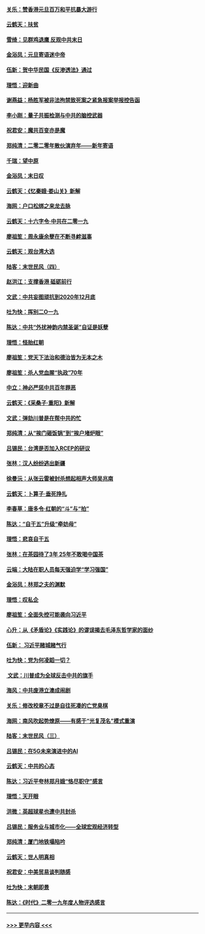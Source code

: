 #### [关乐：赞香港元旦百万和平抗暴大游行](../pages/nsc993/n11764382.md?t=01031122) 
#### [云鹤天：扶贫](../pages/nsc993/n11764245.md?t=01031122) 
#### [雪绮：见群鸡退鹰  反观中共末日](../pages/nsc993/n11762112.md?t=01031122) 
#### [金浴凤：元旦寄语迷中帝](../pages/nsc993/n11761788.md?t=01031122) 
#### [伍新：贺中华民国《反渗透法》通过](../pages/nsc993/n11761994.md?t=01031122) 
#### [理悟：迎新曲](../pages/nsc993/n11761152.md?t=01031122) 
#### [谢燕益：杨胜军被非法拘禁致死案之紧急报案举报控告函](../pages/nsc993/n11756134.md?t=01031122) 
#### [李小刚：量子共振检测与中共的脑控武器](../pages/nsc993/n11754518.md?t=01031122) 
#### [祝君安：魔共百变亦是魔](../pages/nsc993/n11754469.md?t=01031122) 
#### [郑纯清：二零二零年散伙演弃年——新年寄语](../pages/nsc993/n11754195.md?t=01031122) 
#### [千瑞：望中原](../pages/nsc993/n11754159.md?t=01031122) 
#### [金浴凤：末日叹](../pages/nsc993/n11752359.md?t=01031122) 
#### [云鹤天：《忆秦娥‧娄山关》新解](../pages/nsc993/n11752348.md?t=01031122) 
#### [海网：户口松绑之来龙去脉](../pages/nsc993/n11752328.md?t=01031122) 
#### [云鹤天：十六字令‧中共在二零一九](../pages/nsc993/n11752305.md?t=01031122) 
#### [廖祖笙：周永康余孽在不断寻衅滋事](../pages/nsc993/n11751013.md?t=01031122) 
#### [云鹤天：观台湾大选](../pages/nsc993/n11751007.md?t=01031122) 
#### [陆客：末世民风（四）](../pages/nsc993/n11749203.md?t=01031122) 
#### [赵洪江：支撑香港 砥砺前行](../pages/nsc993/n11748482.md?t=01031122) 
#### [文武：中共妄图顽抗到2020年12月底](../pages/nsc993/n11748446.md?t=01031122) 
#### [吐为快：挥别二O一九](../pages/nsc993/n11748411.md?t=01031122) 
#### [陈达：中共“外扰神韵内禁圣诞”自证是妖孽](../pages/nsc993/n11748226.md?t=01031122) 
#### [理悟：怪胎红朝](../pages/nsc993/n11748206.md?t=01031122) 
#### [廖祖笙：党天下法治和德治皆为无本之木](../pages/nsc993/n11748135.md?t=01031122) 
#### [廖祖笙：杀人党血腥“执政”70年](../pages/nsc993/n11745144.md?t=01031122) 
#### [中立：神必严惩中共百年罪恶](../pages/nsc993/n11744970.md?t=01031122) 
#### [云鹤天：《采桑子‧重阳》新解](../pages/nsc993/n11744948.md?t=01031122) 
#### [文武：弹劾川普是在帮中共的忙](../pages/nsc993/n11744758.md?t=01031122) 
#### [郑纯清：从“挨门砸饭锅”到“挨户堵炉眼”](../pages/nsc993/n11744745.md?t=01031122) 
#### [吕锡民：台湾是否加入RCEP的研议](../pages/nsc993/n11744701.md?t=01031122) 
#### [张林：汉人纷纷逃出新疆](../pages/nsc993/n11743530.md?t=01031122) 
#### [徐曼沅：从张云雷被封杀想起相声大师吴兆南](../pages/nsc993/n11741816.md?t=01031122) 
#### [云鹤天：卜算子‧垂死挣扎](../pages/nsc993/n11739956.md?t=01031122) 
#### [李春草：唐多令‧红朝的“斗”与“拍”](../pages/nsc993/n11739830.md?t=01031122) 
#### [陈达：“自干五”升级“牵妨母”](../pages/nsc993/n11739724.md?t=01031122) 
#### [理悟：悲哀自干五](../pages/nsc993/n11739547.md?t=01031122) 
#### [张林：在茶园待了3年 25年不敢喝中国茶](../pages/nsc993/n11739240.md?t=01031122) 
#### [云端：大陆在职人员每天强迫学“学习强国”](../pages/nsc993/n11738735.md?t=01031122) 
#### [金浴凤：林郑之夫的渊默](../pages/nsc993/n11737735.md?t=01031122) 
#### [理悟：叹私企](../pages/nsc993/n11737715.md?t=01031122) 
#### [廖祖笙：全面失控可能袭向习近平](../pages/nsc993/n11737704.md?t=01031122) 
#### [心升：从《矛盾论》《实践论》的谬误揭去毛泽东哲学家的面纱](../pages/nsc993/n11736962.md?t=01031122) 
#### [伍新： 习近平赌城赌气行](../pages/nsc993/n11736929.md?t=01031122) 
#### [吐为快：党为何凌蹈一切？](../pages/nsc993/n11736915.md?t=01031122) 
#### [ 文武：川普成为全球反击中共的旗手](../pages/nsc993/n11736882.md?t=01031122) 
#### [海风：中共废港立澳成闹剧](../pages/nsc993/n11735857.md?t=01031122) 
#### [关乐：修改校章不过是自往死凑的亡党臭棋](../pages/nsc993/n11735097.md?t=01031122) 
#### [海网：南风吹起势燎原——有感于“光复茂名”模式重演](../pages/nsc993/n11732308.md?t=01031122) 
#### [陆客：末世民风（三）](../pages/nsc993/n11732211.md?t=01031122) 
#### [吕锡民：在5G未来演进中的AI](../pages/nsc993/n11730010.md?t=01031122) 
#### [云鹤天：中共的心态](../pages/nsc993/n11729906.md?t=01031122) 
#### [陈达：习近平夸林郑月娥“恪尽职守”感言](../pages/nsc993/n11729881.md?t=01031122) 
#### [理悟：天开眼](../pages/nsc993/n11729699.md?t=01031122) 
#### [洪微：英超球星也遭中共封杀](../pages/nsc993/n11727243.md?t=01031122) 
#### [吕锡民：服务业与城市化——全球宏观经济转型](../pages/nsc993/n11725845.md?t=01031122) 
#### [郑纯清：厦门地铁塌陷吟](../pages/nsc993/n11725813.md?t=01031122) 
#### [云鹤天：世人明真相](../pages/nsc993/n11725621.md?t=01031122) 
#### [祝君安：中美贸易谈判随感](../pages/nsc993/n11725609.md?t=01031122) 
#### [吐为快：末朝即景](../pages/nsc993/n11723365.md?t=01031122) 
#### [陈达：《时代》二零一九年度人物评选感言](../pages/nsc993/n11723337.md?t=01031122) 

----
#### [ >>> 更早内容 <<< ](../indexes/nsc993-earlier.md)
